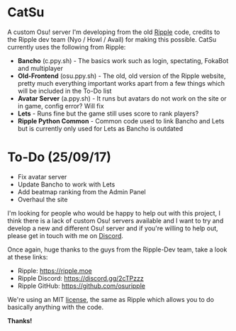 # CatSu
A custom Osu! server I'm developing from the old [Ripple](https://github.com/osuripple) code, credits to the Ripple dev team (Nyo / Howl / Avail) for making this possible. CatSu currently uses the following from Ripple:
* __Bancho__ (c.ppy.sh) - The basics work such as login, spectating, FokaBot and multiplayer
* __Old-Frontend__ (osu.ppy.sh) - The old, old version of the Ripple website, pretty much everything important works apart from a few things which will be included in the To-Do list
* __Avatar Server__ (a.ppy.sh) - It runs but avatars do not work on the site or in game, config error? Will fix
* __Lets__ - Runs fine but the game still uses score to rank players?
* __Ripple Python Common__ - Common code used to link Bancho and Lets but is currently only used for Lets as Bancho is outdated

# To-Do (25/09/17)
* Fix avatar server
* Update Bancho to work with Lets
* Add beatmap ranking from the Admin Panel
* Overhaul the site

I'm looking for people who would be happy to help out with this project, I think there is a lack of custom Osu! servers available and I want to try and develop a new and different Osu! server and if you're willing to help out, please get in touch with me on [Discord](https://discord.gg/QWCxSp2).

Once again, huge thanks to the guys from the Ripple-Dev team, take a look at these links:
* Ripple: https://ripple.moe
* Ripple Discord: https://discord.gg/2cTPzzz
* Ripple GitHub: https://github.com/osuripple

We're using an MIT [license](https://github.com/C-L-T/CatSu/blob/master/LICENSE), the same as Ripple which allows you to do basically anything with the code. 

__Thanks!__
